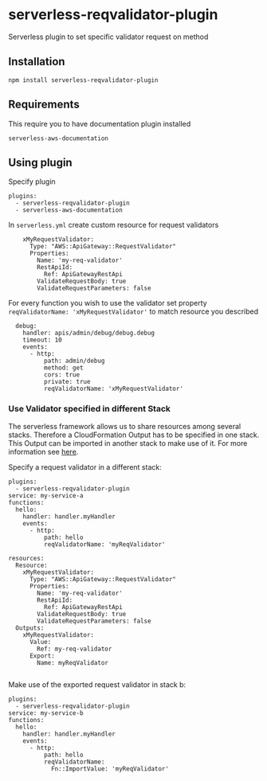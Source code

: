 # serverless-reqvalidator-plugin
Serverless plugin to set specific validator request on method

## Installation 
```
npm install serverless-reqvalidator-plugin
```

## Requirements
This require you to have documentation plugin installed
```
serverless-aws-documentation
```


## Using plugin
Specify plugin 
```
plugins:
  - serverless-reqvalidator-plugin
  - serverless-aws-documentation
```


In `serverless.yml` create custom resource for request validators 

```
    xMyRequestValidator:  
      Type: "AWS::ApiGateway::RequestValidator"
      Properties:
        Name: 'my-req-validator'
        RestApiId: 
          Ref: ApiGatewayRestApi
        ValidateRequestBody: true
        ValidateRequestParameters: false  
```

For every function you wish to use the validator set property `reqValidatorName: 'xMyRequestValidator'` to match resource you described 

```
  debug:
    handler: apis/admin/debug/debug.debug
    timeout: 10
    events:
      - http:
          path: admin/debug
          method: get
          cors: true
          private: true 
          reqValidatorName: 'xMyRequestValidator'
```

### Use Validator specified in different Stack
The serverless framework allows us to share resources among several stacks. Therefore a CloudFormation Output has to be specified in one stack. This Output can be imported in another stack to make use of it. For more information see
[here](https://serverless.com/framework/docs/providers/aws/guide/variables/#reference-cloudformation-outputs).

Specify a request validator in a different stack:

```
plugins:
  - serverless-reqvalidator-plugin
service: my-service-a
functions:
  hello:
    handler: handler.myHandler
    events:
      - http:
          path: hello
          reqValidatorName: 'myReqValidator'

resources:
  Resource:
    xMyRequestValidator:
      Type: "AWS::ApiGateway::RequestValidator"
      Properties:
        Name: 'my-req-validator'
        RestApiId: 
          Ref: ApiGatewayRestApi
        ValidateRequestBody: true
        ValidateRequestParameters: false
  Outputs:
    xMyRequestValidator:
      Value:
        Ref: my-req-validator
      Export:
        Name: myReqValidator


```

Make use of the exported request validator in stack b:
```
plugins:
  - serverless-reqvalidator-plugin
service: my-service-b
functions:
  hello:
    handler: handler.myHandler
    events:
      - http:
          path: hello
          reqValidatorName:
            Fn::ImportValue: 'myReqValidator'
```